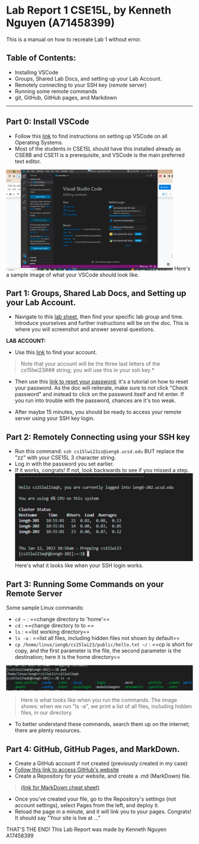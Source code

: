 # Lab Report 1 CSE15L, by Kenneth Nguyen (A71458399)
This is a manual on how to recreate Lab 1 without error.
## Table of Contents:
- Installing VSCode
- Groups, Shared Lab Docs, and setting up your Lab Account.
- Remotely connecting to your SSH key (*remote* server)
- Running some remote commands
- git, GitHub, GitHub pages, and Markdown

---

## Part 0: Install VSCode
* Follow this [link](https://code.visualstudio.com/) to find instructions on setting up VSCode on all Operating Systems. 
* Most of the students in CSE15L should have this installed already as CSE8B and CSE11 is a prerequisite, and VSCode is the main preferred text editor. 

![Image](vscodeSS.jpg)
Here's a sample image of what your VSCode should look like.

## Part 1: Groups, Shared Lab Docs, and Setting up your Lab Account.
* Navigate to this [lab sheet](https://docs.google.com/spreadsheets/d/1xJN0bQ6b0whZwdimxtdBe41Ot-JgnvOJGFEh_VmcXcY/edit#gid=0), then find your specific lab group and time. Introduce yourselves and further instructions will be on the doc. This is where you will screenshot and answer several questions.

**LAB ACCOUNT:** 

* Use this [link](https://sdacs.ucsd.edu/~icc/index.php) to find your account. 
> Note that your account will be the three last letters of the cs15lwi23### string; you will use this in your ssh key.*

* Then use this [link to reset your password](https://docs.google.com/document/d/1hs7CyQeh-MdUfM9uv99i8tqfneos6Y8bDU0uhn1wqho/edit); it's a tutorial on how to reset your password. As the doc will reiterate, make sure to not click "Check password" and instead to click on the password itself and hit enter. If you run into trouble with the password, chances are it's too weak.

* After maybe 15 minutes, you should be ready to access your remote server using your SSH key login.

## Part 2: Remotely Connecting using your SSH key
* Run this command: 
`ssh cs15lwi23zz@ieng6.ucsd.edu` BUT replace the "zz" with your CSE15L 3 character string.
* Log in with the password you set earlier.
* If it works, congrats! If not, look backwards to see if you missed a step.
![Image](sshSS.jpg)
Here's what it looks like when your SSH login works.

## Part 3: Running Some Commands on your Remote Server
Some sample Linux commands:
* `cd ~` : ==change directory to 'home'==
* `cd` : ==change directory to to <insert path>==
* `ls` : ==list working directory==
* `ls -a` : ==list all files, including hidden files not shown by default==
* `cp /home/linux/ieng6/cs15lwi23/public/hello.txt ~/` : ==cp is short for copy, and the first parameter is the file, the second parameter is the destination; here it is the home directory==

![Screenshot of what your remote server should look like](remoteSS.jpg)

> Here is what looks like when you run the commands. The image shows: when we run "ls -a", we print a list of all files, including hidden files, in our directory.

* To better understand these commands, search them up on the internet; there are plenty resources.

## Part 4: GitHub, GitHub Pages, and MarkDown.
* Create a GitHub account if not created (previously created in my case)
* [Follow this link to access GitHub's website](https://github.com/)
* Create a Repository for your website, and create a .md (MarkDown) file.
> [(link for MarkDown cheat sheet)](https://commonmark.org/help/)
* Once you've created your file, go to the Repository's settings (not account settings), select Pages from the left, and deploy it.
* Reload the page in a minute, and it will link you to your pages. Congrats! It should say "Your site is live at ..."

THAT'S THE END!
This Lab Report was made by Kenneth Nguyen A17458399
